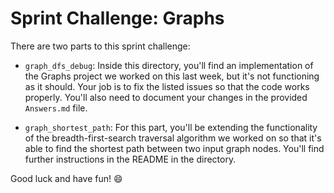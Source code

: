 # Sprint Challenge: Graphs

There are two parts to this sprint challenge:

 * `graph_dfs_debug`: Inside this directory, you'll find an implementation of the Graphs project we worked on this last week, but it's not functioning as it should. Your job is to fix the listed issues so that the code works properly. You'll also need to document your changes in the provided `Answers.md` file. 

 * `graph_shortest_path`: For this part, you'll be extending the functionality of the breadth-first-search traversal algorithm we worked on so that it's able to find the shortest path between two input graph nodes. You'll find further instructions in the README in the directory.

Good luck and have fun! :smile:

